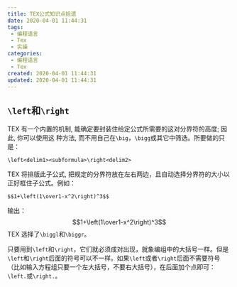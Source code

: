 ```yaml
---
title: TEX公式知识点拾遗
date: 2020-04-01 11:44:31
tags: 
 - 编程语言
 - Tex
 - 实操
categories: 
 - 编程语言
 - Tex
created: 2020-04-01 11:44:31
updated: 2020-04-01 11:44:31
---
```


## `\left`和`\right`

TEX 有一个内置的机制, 能确定要封装住给定公式所需要的这对分界符的高度; 因此, 你可以使用这 种方法, 而不用自己在`\big`，`\bigg`或其它中筛选。所要做的只是：
```TEX
\left<delim1><subformula>\right<delim2>
```
TEX 将排版此子公式, 把规定的分界符放在左右两边，且自动选择分界符的大小以正好框住子公式。例如：
```TEX
$$1+\left(1\over1-x^2\right)^3$$
```
输出：
$$1+\left(1\over1-x^2\right)^3$$
TEX 选择了`\biggl`和`\biggr`。

只要用到`\left`和`\right`，它们就必须成对出现，就象编组中的大括号一样。但是`\left`和`\right`后面的符号可以不一样。如果`\left`或者`\right`后面不需要符号（比如输入方程组只要一个左大括号，不要右大括号），在后面加个点即可：`\left.`或`\right.`。